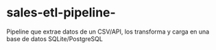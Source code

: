 # sales-etl-pipeline-
Pipeline que extrae datos de un CSV/API, los transforma y carga en una base de datos SQLite/PostgreSQL
